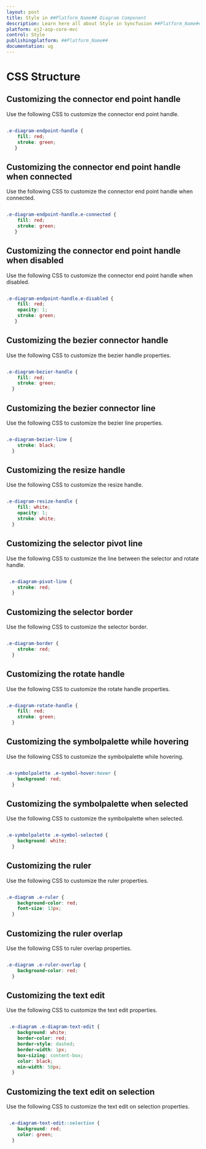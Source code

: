 ```yaml
---
layout: post
title: Style in ##Platform_Name## Diagram Component
description: Learn here all about Style in Syncfusion ##Platform_Name## Diagram component of Syncfusion Essential JS 2 and more.
platform: ej2-asp-core-mvc
control: Style
publishingplatform: ##Platform_Name##
documentation: ug
---
```



# CSS Structure

## Customizing the connector end point handle

Use the following CSS to customize the connector end point handle.

```scss

.e-diagram-endpoint-handle {
    fill: red;
    stroke: green;
   }

```

## Customizing the connector end point handle when connected

Use the following CSS to customize the connector end point handle when connected.

```scss

.e-diagram-endpoint-handle.e-connected {
    fill: red;
    stroke: green;
   }

```

## Customizing the connector end point handle when disabled

Use the following CSS to customize the connector end point handle when disabled.

```scss

.e-diagram-endpoint-handle.e-disabled {
    fill: red;
    opacity: 1;
    stroke: green;
   }

```

## Customizing the bezier connector handle

Use the following CSS to customize the bezier handle properties.

```scss

.e-diagram-bezier-handle {
    fill: red;
    stroke: green;
  }

```

## Customizing the bezier connector line

Use the following CSS to customize the bezier line properties.

```scss

.e-diagram-bezier-line {
    stroke: black;
  }

```

## Customizing the resize handle

Use the following CSS to customize the resize handle.

```scss

.e-diagram-resize-handle {
    fill: white;
    opacity: 1;
    stroke: white;
  }
```

## Customizing the selector pivot line

Use the following CSS to customize the line between the selector and rotate handle.

```scss

 .e-diagram-pivot-line {
    stroke: red;
  }

```

## Customizing the selector border

Use the following CSS to customize the selector border.

```scss

.e-diagram-border {
    stroke: red;
  }

```

## Customizing the rotate handle

Use the following CSS to customize the rotate handle properties.

```scss

.e-diagram-rotate-handle {
    fill: red;
    stroke: green;
  }

```

## Customizing the symbolpalette while hovering

Use the following CSS to customize the symbolpalette while hovering.

```scss

.e-symbolpalette .e-symbol-hover:hover {
    background: red;
  }

```

## Customizing the symbolpalette when selected

Use the following CSS to customize the symbolpalette when selected.

```scss

.e-symbolpalette .e-symbol-selected {
    background: white;
  }

```

## Customizing the ruler

Use the following CSS to customize the ruler properties.

```scss

.e-diagram .e-ruler {
    background-color: red;
    font-size: 13px;
  }

```

## Customizing the ruler overlap

Use the following CSS to ruler overlap properties.

```scss

.e-diagram .e-ruler-overlap {
    background-color: red;
  }

```

## Customizing the text edit

Use the following CSS to customize the text edit properties.

```scss

 .e-diagram .e-diagram-text-edit {
    background: white;
    border-color: red;
    border-style: dashed;
    border-width: 1px;
    box-sizing: content-box;
    color: black;
    min-width: 50px;
  }

```

## Customizing the text edit on selection

Use the following CSS to customize the text edit on selection properties.

```scss

 .e-diagram-text-edit::selection {
    background: red;
    color: green;
  }

```
